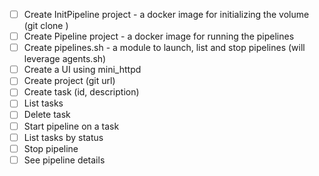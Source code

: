 - [ ] Create InitPipeline project - a docker image for initializing the volume (git clone <repo-url>)
- [ ] Create Pipeline project - a docker image for running the pipelines
- [ ] Create pipelines.sh - a module to launch, list and stop pipelines (will leverage agents.sh)
- [ ] Create a UI using mini_httpd
- [ ] Create project (git url)
- [ ] Create task (id, description)
- [ ] List tasks
- [ ] Delete task
- [ ] Start pipeline on a task
- [ ] List tasks by status
- [ ] Stop pipeline
- [ ] See pipeline details
